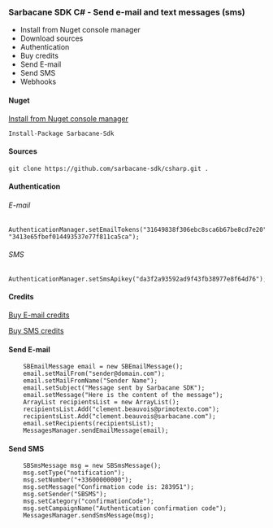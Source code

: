 ### Sarbacane SDK C# - Send e-mail and text messages (sms)


* Install from Nuget console manager
* Download sources
* Authentication
* Buy credits
* Send E-mail
* Send SMS
* Webhooks

#### Nuget

[Install from Nuget console manager](https://www.nuget.org/packages/Sarbacane-Sdk)

```
Install-Package Sarbacane-Sdk
```


#### Sources

```
git clone https://github.com/sarbacane-sdk/csharp.git .
```


#### Authentication

###### E-mail

```
AuthenticationManager.setEmailTokens("31649838f306ebc8sca6b67be8cd7e20", "3413e65fbef014493537e77f811ca5ca");
```


###### SMS

```
AuthenticationManager.setSmsApikey("da3f2a93592ad9f43fb38977e8f64d76");
```


#### Credits

[Buy E-mail credits](https://fr.tipimail.com/tarifs) 

[Buy SMS credits](https://www.primotexto.com/tarif-sms-web.asp)


#### Send E-mail

```
    SBEmailMessage email = new SBEmailMessage();
    email.setMailFrom("sender@domain.com");
    email.setMailFromName("Sender Name");
    email.setSubject("Message sent by Sarbacane SDK");
    email.setMessage("Here is the content of the message");
    ArrayList recipientsList = new ArrayList();
    recipientsList.Add("clement.beauvois@primotexto.com");
    recipientsList.Add("clement.beauvois@sarbacane.com");
    email.setRecipients(recipientsList);
    MessagesManager.sendEmailMessage(email);
```

#### Send SMS

```
    SBSmsMessage msg = new SBSmsMessage();
    msg.setType("notification");
    msg.setNumber("+33600000000");
    msg.setMessage("Confirmation code is: 283951");
    msg.setSender("SBSMS");
    msg.setCategory("confirmationCode");
    msg.setCampaignName("Authentication confirmation code");
    MessagesManager.sendSmsMessage(msg);
```

